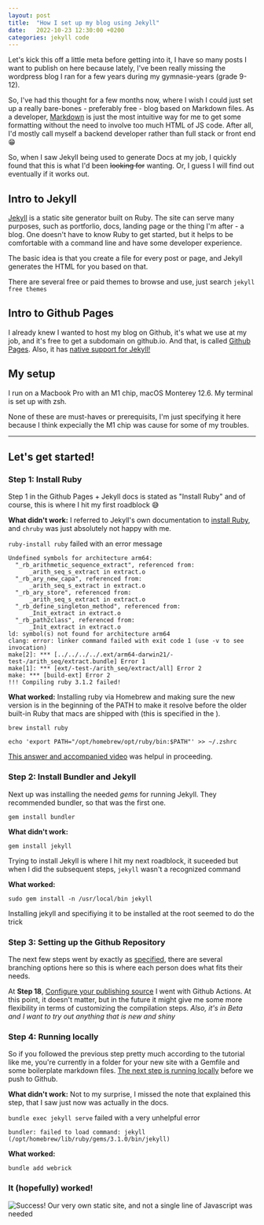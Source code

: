 ```yaml
---
layout: post
title:  "How I set up my blog using Jekyll"
date:   2022-10-23 12:30:00 +0200
categories: jekyll code
---
```


Let's kick this off a little meta before getting into it, I have so many posts I want to publish on here because lately, I've been really missing the wordpress blog I ran for a few years during my gymnasie-years (grade 9-12).

So, I've had this thought for a few months now, where I wish I could just set up a really bare-bones - preferably free - blog based on Markdown files. As a developer, [Markdown](https://www.markdownguide.org/getting-started/) is just the most intuitive way for me to get some formatting without the need to involve too much HTML of JS code. After all, I'd mostly call myself a backend developer rather than full stack or front end 😁

So, when I saw Jekyll being used to generate Docs at my job, I quickly found that this is what I'd been ~~looking for~~ wanting. Or, I guess I will find out eventually if it works out.

## Intro to Jekyll
[Jekyll](https://jekyllrb.com/) is a static site generator built on Ruby. The site can serve many purposes, such as portforlio, docs, landing page or the thing I'm after - a blog. One doesn't have to know Ruby to get started, but it helps to be comfortable with a command line and have some developer experience.

The basic idea is that you create a file for every post or page, and Jekyll generates the HTML for you based on that.

There are several free or paid themes to browse and use, just search `jekyll free themes`


## Intro to Github Pages
I already knew I wanted to host my blog on Github, it's what we use at my job, and it's free to get a subdomain on github.io. And that, is called [Github Pages](https://pages.github.com/). Also, it has [native support for Jekyll!](https://docs.github.com/en/pages/setting-up-a-github-pages-site-with-jekyll/creating-a-github-pages-site-with-jekyll)

## My setup
I run on a Macbook Pro with an M1 chip, macOS Monterey 12.6. My terminal is set up with zsh.

None of these are must-haves or prerequisits, I'm just specifying it here because I think expecially the M1 chip was cause for some of my troubles.

---

## Let's get started!

### Step 1: Install Ruby

Step 1 in the Github Pages + Jekyll docs is stated as "Install Ruby" and of course, this is where I hit my first roadblock 😅

**What didn't work:**
I referred to Jekyll's own documentation to [install Ruby](https://jekyllrb.com/docs/installation/macos/), and `chruby` was just absolutely not happy with me.

`ruby-install ruby` failed with an error message

```
Undefined symbols for architecture arm64:
  "_rb_arithmetic_sequence_extract", referenced from:
      _arith_seq_s_extract in extract.o
  "_rb_ary_new_capa", referenced from:
      _arith_seq_s_extract in extract.o
  "_rb_ary_store", referenced from:
      _arith_seq_s_extract in extract.o
  "_rb_define_singleton_method", referenced from:
      _Init_extract in extract.o
  "_rb_path2class", referenced from:
      _Init_extract in extract.o
ld: symbol(s) not found for architecture arm64
clang: error: linker command failed with exit code 1 (use -v to see invocation)
make[2]: *** [../../../../.ext/arm64-darwin21/-test-/arith_seq/extract.bundle] Error 1
make[1]: *** [ext/-test-/arith_seq/extract/all] Error 2
make: *** [build-ext] Error 2
!!! Compiling ruby 3.1.2 failed!
```

**What worked:**
Installing ruby via Homebrew and making sure the new version is in the beginning of the PATH to make it resolve before the older built-in Ruby that macs are shipped with (this is specified in the ).

`brew install ruby`

`echo 'export PATH="/opt/homebrew/opt/ruby/bin:$PATH"' >> ~/.zshrc`

[This answer and accompanied video](https://talk.jekyllrb.com/t/need-help-with-chruby-unknown-ruby-ruby-3-1-1/7255/4) was helpul in proceeding.

### Step 2: Install Bundler and Jekyll
Next up was installing the needed *gems* for running Jekyll. They recommended bundler, so that was the first one.

`gem install bundler`

**What didn't work:** 

`gem install jekyll`

Trying to install Jekyll is where I hit my next roadblock, it suceeded but when I did the subsequent steps, `jekyll` wasn't a recognized command

**What worked:**

`sudo gem install -n /usr/local/bin jekyll`

Installing jekyll and specifiying it to be installed at the root seemed to do the trick

### Step 3: Setting up the Github Repository

The next few steps went by exactly as [specified](https://docs.github.com/en/pages/setting-up-a-github-pages-site-with-jekyll/creating-a-github-pages-site-with-jekyll#creating-a-repository-for-your-site), there are several branching options here so this is where each person does what fits their needs.

At **Step 18**, [Configure your publishing source](https://docs.github.com/en/pages/getting-started-with-github-pages/configuring-a-publishing-source-for-your-github-pages-site) I went with Github Actions. At this point, it doesn't matter, but in the future it might give me some more flexibility in terms of customizing the compilation steps. *Also, it's in Beta and I want to try out anything that is new and shiny*

### Step 4: Running locally

So if you followed the previous step pretty much according to the tutorial like me, you're currently in a folder for your new site with a Gemfile and some boilerplate markdown files.
[The next step is running locally](https://docs.github.com/en/pages/setting-up-a-github-pages-site-with-jekyll/testing-your-github-pages-site-locally-with-jekyll) before we push to Github.

**What didn't work:** Not to my surprise, I missed the note that explained this step, that I saw just now was actually in the docs.

`bundle exec jekyll serve` failed with a very unhelpful error
```
bundler: failed to load command: jekyll (/opt/homebrew/lib/ruby/gems/3.1.0/bin/jekyll)
```

**What worked:** 

`bundle add webrick`

### It (hopefully) worked!
![Success! Our very own static site, and not a single line of Javascript was needed](../../../../../assets/jekyll-first-look.png)